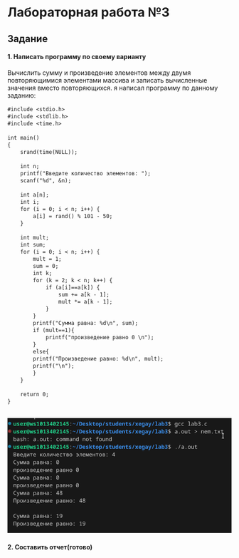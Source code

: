# Лабораторная работа №3
## Задание
#### 1. Написать программу по своему варианту
Вычислить сумму и произведение элементов между двумя повторяющимися элементами массива и записать вычисленные значения вместо повторяющихся.
я написал программу по данному заданию:
~~~
#include <stdio.h>
#include <stdlib.h>
#include <time.h>

int main()
{
    srand(time(NULL));

    int n;
    printf("Введите количество элементов: ");
    scanf("%d", &n);

    int a[n];
    int i;
    for (i = 0; i < n; i++) {
        a[i] = rand() % 101 - 50;
    }

    int mult;
    int sum;
    for (i = 0; i < n; i++) {
        mult = 1;
        sum = 0;
        int k;
        for (k = 2; k < n; k++) {
            if (a[i]==a[k]) {
                sum += a[k - 1];
                mult *= a[k - 1];
            }
        }
        printf("Сумма равна: %d\n", sum);
        if (mult==1){
            printf("произведение равно 0 \n");
        }
        else{
        printf("Произведение равно: %d\n", mult);
        printf("\n");
        }
    }

    return 0;
}
    
~~~
![](скрин.png)


#### 2. Составить отчет(готово)
